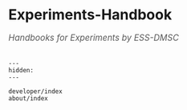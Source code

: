 # Experiments-Handbook

<span style="font-size:1.2em;font-style:italic;color:#5a5a5a">
  Handbooks for Experiments by ESS-DMSC
  </br></br>
</span>

```{toctree}
---
hidden:
---

developer/index
about/index
```
